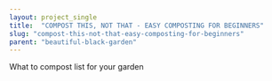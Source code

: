 ```yaml
---
layout: project_single
title:  "COMPOST THIS, NOT THAT - EASY COMPOSTING FOR BEGINNERS"
slug: "compost-this-not-that-easy-composting-for-beginners"
parent: "beautiful-black-garden"
---
```

What to compost list for your garden